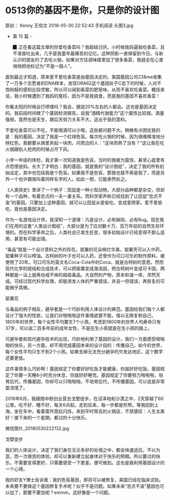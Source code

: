 # 0513你的基因不是你，只是你的设计图
原创：
Kenny
王信文
2018-05-30 22:52:43
手机阅读
头图3.jpg



- 第 15 篇 -





   ▉ 正在看这篇文章的你爱吃香菜吗？我超级讨厌。小时候我妈逼我吃香菜，且不准我吐出来，几乎是我童年最痛苦的记忆。这种阴影一直保留到今日。与新认识的朋友约了去吃火锅，如果对方往调味碟里加了很多香菜，我就会在心里悄悄把他标记为“不是一路人”。



直到最近才知道，原来爱不爱吃香菜是由基因决定的。美国基因公司23&me收集了一万多个志愿者的DNA样本，发现ORA62这个基因处于C态下的时候，人对不饱和醛的感知比较灵敏，所以可以闻到香菜的肥皂味，从而不喜欢吃香菜。概括来说，我小时候遭到了我妈的冤枉，因为不是我挑食，而是我的基因不喜欢香菜！



你看太阳的时候会打喷嚏吗？我会，据说20%左右的人都会。这也是基因决定的。我前段时间做了个基因检测报告，说我“酒精代谢能力”这个属性比较弱。酒量强弱，竟然也是天生，跟后天努力关系不大，这出乎我的意料。



不爱吃香菜可以不吃，不能喝酒可以少喝，这些都问题不大。稍微有点困扰我的是：我的基因，决定了我是一个红绿色盲。每次吃火锅的时候，因为很难精准地分辨红色，我都要从锅里夹起一块肉，问旁边的人：“这块肉熟了没有？”这让我在吃火锅跟别人抢肉的时候占尽下风。



小学一年级的体检，我才第一次知道我是色盲。当时的我极为震惊，甚至心底里有点怨恨爸妈。长大了才明白：我的基因，就是我的“设计图纸”，决定了我的所有初始设定，其中也包括我是个色盲。如果我不是色盲，那我也就不再是我了，而是另外一个也许跟我叫着同样名字的人。如此一想，已能泰然处之。



《人类简史》里讲了一个例子：田鼠是一种小型动物，大部分品种都是杂交，但却有一个品种，有着忠贞的一夫一妻关系。而科学家声称已经找到了让田鼠“忠贞不渝”的基因。只要加上这种基因，就可以让田鼠从爱偷吃，变成爱顾家。爱不爱偷吃，竟也是基因决定。



作为一名游戏设计师，我深知一个道理：凡是设计，必有缺陷，必有Bug。现在我们在用的这套“人类设计图纸”，大部分是为了应对数十万、百万年前的自然生存环境的。而在科学革命之后，人类社会已发生巨变，很多初始设计已经变得不那么适用，甚至有可能出错。



“毒品”就是一个设计意料之外的存在。罂粟的花朵绚烂华美，罂粟壳可以入中药，罂粟种子可以榨油。古柯树的叶子也可以入药，还曾作为可口可乐的制作原料，被使用了20年。可口可乐的英文名Coca-Cola中的Coca，就是古柯树的意思。然而现代化学的提纯和合成技术，可以把罂粟变成海洛因，把古柯树叶变成可卡因，两种都是一沾上就再也戒不掉的超级毒品。大自然的产物，原本和谐一体，浑然天成。可经过现代科学处理，却能诱发人体的严重错误，并且一但错误，再恢复的可能微乎其微。





罂粟花



与毒品的例子相反，避孕套是一个巧妙利用人体设计的典范。基因给我们每个人都设计了强大的性欲，让我们对啪啪啪这件事情欲罢不能，借以无限复制自己。 1800年的世界，每个女性平均要生7个小孩。考虑到1800年的世界人均寿命只有37岁，可以说二百多年前的成年女性，不是在生小孩就是在生小孩的路上。



可避孕套和现代避孕技术的出现，巧妙地利用了基因的设计。我们一方面感受啪啪啪的快乐，另一方面，却不用完成基因本来的设计目的：传播自己。如今的世界，每个女性平均只生不到2个小孩。如果去掉无法充分避孕的欠发达地区，这个数字还要更低。



这件事情多么巧妙啊！基因规定了你要好好吃饭才能健康，你就好好吃饭。基因规定了你要一天睡8小时充分休息，你就好好睡觉。基因规定了你要努力啪啪啪，培育后代，传播基因，你却可以只啪啪啪，不培育后代，不传播基因。可以说是非常耍流氓了。



2016年6月，我跟随中欧创业营去戈壁徒步。在沼泽地和沙漠之中，2天穿越了60公里。吃不好、睡不好，每天6点起。走到后来，每一步都是煎熬。等我回到上海，坐在车中，看着窗外霓虹闪烁，来到平时常去的火锅店，不禁感叹：人生太美好！接下来的一个星期，都过的十分快乐。



微信图片_20180530222132.jpg

戈壁徒步



我们的人体设计，决定了我们身在无论多好的处境之中，都会快速适应，不以为意。而一次艰苦的体验，却可以重新建立起身体对于快乐的预期。所以要过的快乐，不需要变得更好，只需要感受一下更差，便可做到。这也是我利用基因设计的一个心得。



我的好友Y博士告诉我：我的色盲基因，即将可以被修复，美国已经在临床试验。未来要不要做这个基因修复手术呢？似乎不是问题。如果未来“忠贞不渝”基因也可以加了，那要不要加呢？emmm，这好像是一个问题。